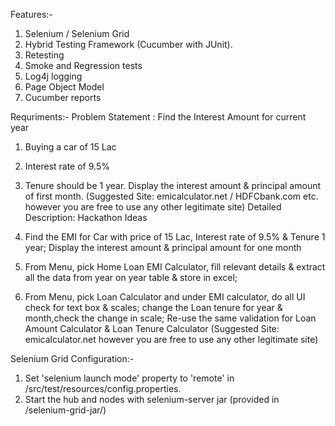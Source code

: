 Features:-
1. Selenium / Selenium Grid
2. Hybrid Testing Framework (Cucumber with JUnit).
3. Retesting
4. Smoke and Regression tests
5. Log4j logging
6. Page Object Model
7. Cucumber reports

Requriments:-
Problem Statement : Find the Interest Amount for current year

1. Buying a  car of 15 Lac
2. Interest rate of 9.5%
3. Tenure should be 1 year.
Display the interest amount & principal amount of first month.
(Suggested Site: emicalculator.net  / HDFCbank.com etc. however you are free to use any other legitimate site)
Detailed Description: Hackathon Ideas

1. Find the EMI for Car with price of 15 Lac, Interest rate of 9.5% & Tenure 1 year; Display the interest amount & principal amount for one month
2. From Menu, pick Home Loan EMI Calculator, fill relevant details & extract all the data from  year on year table & store in excel;
3. From Menu, pick Loan Calculator and under EMI calculator, do all UI check for text box & scales; change the Loan tenure for year & month,check the change in scale; Re-use the same validation for Loan Amount Calculator & Loan Tenure Calculator
(Suggested Site: emicalculator.net  however you are free to use any other legitimate site)

Selenium Grid Configuration:-
1. Set 'selenium launch mode' property to 'remote' in /src/test/resources/config.properties.
2. Start the hub and nodes with selenium-server jar (provided in /selenium-grid-jar/)
